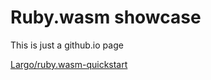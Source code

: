 # Ruby.wasm showcase

This is just a github.io page 


[Largo/ruby.wasm-quickstart](https://github.com/Largo/ruby.wasm-quickstart)
